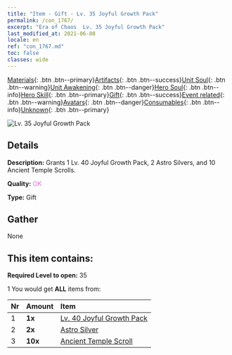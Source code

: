```yaml
---
title: "Item - Gift - Lv. 35 Joyful Growth Pack"
permalink: /con_1767/
excerpt: "Era of Chaos  Lv. 35 Joyful Growth Pack"
last_modified_at: 2021-06-08
locale: en
ref: "con_1767.md"
toc: false
classes: wide
---
```

 [Materials](/Items/){: .btn .btn--primary}[Artifacts](/Items/Artifacts/){: .btn .btn--success}[Unit Soul](/Items/UnitSoul/){: .btn .btn--warning}[Unit Awakening](/Items/UnitAwakening/){: .btn .btn--danger}[Hero Soul](/Items/HeroSoul/){: .btn .btn--info}[Hero Skill](/Items/HeroSkill/){: .btn .btn--primary}[Gift](/Items/Gift/){: .btn .btn--success}[Event related](/Items/Events/){: .btn .btn--warning}[Avatars](/Items/Avatars/){: .btn .btn--danger}[Consumables](/Items/Consumables/){: .btn .btn--info}[Unknown](/Items/Unknown/){: .btn .btn--primary}

 ![Lv. 35 Joyful Growth Pack](/images/t/i_907219.png)

## Details
 **Description:** Grants 1 Lv. 40 Joyful Growth Pack, 2 Astro Silvers, and 10 Ancient Temple Scrolls.

 **Quality:** <span style="color: #DA70D6">OK</span>

 **Type:** Gift

## Gather

  None

## This item contains:

 **Required Level to open:** 35

 1 You would get **ALL** items  from:

  | Nr | Amount |     Item    |
  |:---|:-------|:------------|
  | 1 |  **1x** | [Lv. 40 Joyful Growth Pack](/Items/con_1768/) |  | 
  | 2 |  **2x** | [Astro Silver](/Items/con_969/) |  | 
  | 3 |  **10x** | [Ancient Temple Scroll](/Items/con_697/) |  | 
